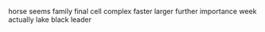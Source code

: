 horse seems family final cell complex faster larger further importance week actually lake black leader